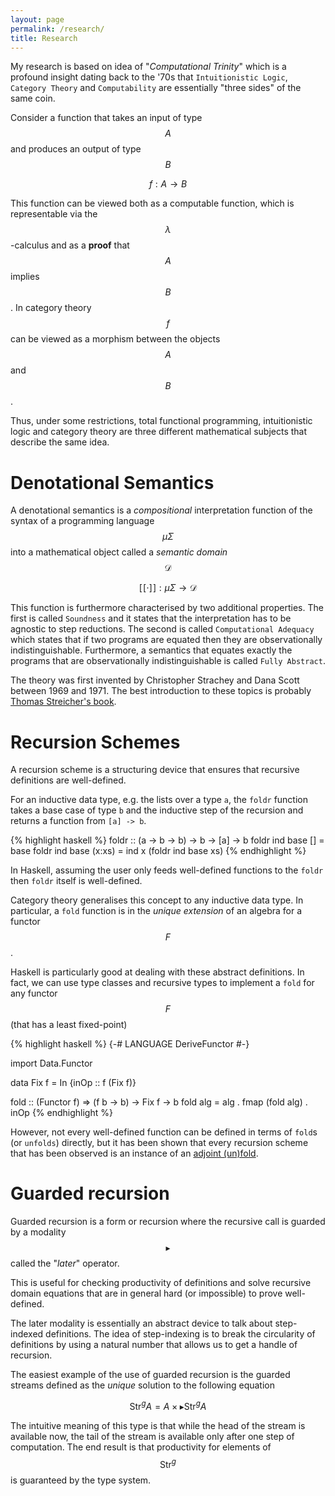 ```yaml
---
layout: page
permalink: /research/
title: Research
---
```


My research is based on idea of "*Computational Trinity*" which is a profound insight dating back to the '70s that `Intuitionistic Logic`, `Category Theory` and `Computability` are essentially "three sides" of the same coin.

Consider a function that takes an input of type $$A$$ and produces an output of type $$B$$

$$f : A \to B$$ 

This function can be viewed both as a computable function, which is representable via the $$\lambda$$-calculus and as a **proof** that $$A$$ implies $$B$$. In category theory $$f$$ can be viewed as a morphism between the objects $$A$$ and $$B$$.

Thus, under some restrictions, total functional programming, intuitionistic logic and category theory 
are three different mathematical subjects that describe the same idea. 


# Denotational Semantics
A denotational semantics is a *compositional* interpretation function of the syntax of a programming language $$\mu \Sigma$$ into a mathematical object called a *semantic domain* $$\mathcal{D}$$ 

$$[\![\cdot ]\!] : \mu \Sigma \to \mathcal{D}$$

This function is furthermore characterised by two additional properties. The first is called `Soundness` and it states that the interpretation has to be agnostic to step reductions. The second is called `Computational Adequacy`  which states that if two programs are equated then they are observationally indistinguishable. Furthermore, a semantics that equates exactly the programs that are observationally indistinguishable is called `Fully Abstract`. 

The theory was first invented by Christopher Strachey and Dana Scott between 1969 and 1971. The best introduction to these topics is probably [Thomas Streicher's book](https://www.amazon.co.uk/Domain-Theoretic-Foundations-Functional-Programming-Streicher/dp/9812701427).


# Recursion Schemes 
A recursion scheme is a structuring device that ensures that recursive definitions are well-defined. 

For an inductive data type, e.g. the lists over a type `a`, the `foldr` function takes a base case of type `b` 
and the inductive step of the recursion and returns a function from `[a] -> b`. 

{% highlight haskell %}
foldr :: (a -> b -> b) -> b -> [a] -> b
foldr ind base []     = base
foldr ind base (x:xs) = ind x (foldr ind base xs) 
{% endhighlight %}

In Haskell, assuming the user only feeds well-defined functions to the `foldr` then `foldr` itself is well-defined.

Category theory generalises this concept to any inductive data type.
In particular, a `fold` function is in the *unique extension* of an algebra for a functor $$F$$ .

Haskell is particularly good at dealing with these abstract definitions. In fact, we can use type classes and recursive types to implement a `fold` for any functor $$F$$ (that has a least fixed-point)

{% highlight haskell %}
{-# LANGUAGE DeriveFunctor #-}

import Data.Functor

data Fix f = In {inOp :: f (Fix f)}

fold :: (Functor f) => (f b -> b) -> Fix f -> b
fold alg = alg . fmap (fold alg) . inOp
{% endhighlight %}

However, not every well-defined function can be defined in terms 
of `fold`s (or `unfolds`) directly, but it has been shown that every recursion 
scheme that has been observed is an instance of an [adjoint (un)fold](https://research-information.bris.ac.uk/ws/portalfiles/portal/65842535/Nicolas_Wu_Unifying_Structured_Recursion_Schemes.pdf). 

# Guarded recursion 
Guarded recursion is a form or recursion where the recursive call is guarded by a 
modality $$\blacktriangleright$$ called the "*later*" operator. 

This is useful for checking productivity of definitions and solve recursive domain 
equations that are in general hard (or impossible) to prove well-defined. 

The later modality is essentially an abstract device to talk about step-indexed definitions. The idea of step-indexing is to break the circularity of definitions by using a natural number that allows us to get a handle of recursion. 

The easiest example of the use of guarded recursion is the guarded streams defined as the *unique* solution to the following equation

$$ \text{Str}^{g} A = A \times \blacktriangleright \text{Str}^{g} A$$

The intuitive meaning of this type is that while the head of the stream is available now, 
the tail of the stream is available only after one step of computation. 
The end result is that productivity for elements of $$\text{Str}^{g}$$ is guaranteed by the type system. 
